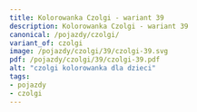 ```yaml
---
title: Kolorowanka Czolgi - wariant 39
description: Kolorowanka Czolgi - wariant 39
canonical: /pojazdy/czolgi/
variant_of: czolgi
image: /pojazdy/czolgi/39/czolgi-39.svg
pdf: /pojazdy/czolgi/39/czolgi-39.pdf
alt: "czolgi kolorowanka dla dzieci"
tags:
- pojazdy
- czolgi
---
```


